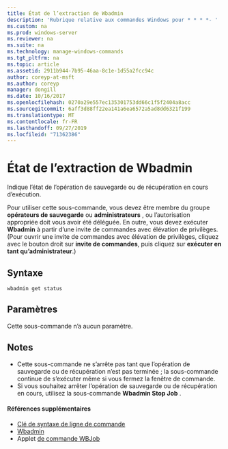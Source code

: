 ```yaml
---
title: État de l’extraction de Wbadmin
description: 'Rubrique relative aux commandes Windows pour * * * *- '
ms.custom: na
ms.prod: windows-server
ms.reviewer: na
ms.suite: na
ms.technology: manage-windows-commands
ms.tgt_pltfrm: na
ms.topic: article
ms.assetid: 2911b944-7b95-46aa-8c1e-1d55a2fcc94c
author: coreyp-at-msft
ms.author: coreyp
manager: dongill
ms.date: 10/16/2017
ms.openlocfilehash: 0270a29e557ec135301753dd66c1f5f2404a8acc
ms.sourcegitcommit: 6aff3d88ff22ea141a6ea6572a5ad8dd6321f199
ms.translationtype: MT
ms.contentlocale: fr-FR
ms.lasthandoff: 09/27/2019
ms.locfileid: "71362386"
---
```

# <a name="wbadmin-get-status"></a>État de l’extraction de Wbadmin



Indique l’état de l’opération de sauvegarde ou de récupération en cours d’exécution.

Pour utiliser cette sous-commande, vous devez être membre du groupe **opérateurs de sauvegarde** ou **administrateurs** , ou l’autorisation appropriée doit vous avoir été déléguée. En outre, vous devez exécuter **Wbadmin** à partir d’une invite de commandes avec élévation de privilèges. (Pour ouvrir une invite de commandes avec élévation de privilèges, cliquez avec le bouton droit sur **invite de commandes**, puis cliquez sur **exécuter en tant qu’administrateur**.)

## <a name="syntax"></a>Syntaxe

```
wbadmin get status
```

## <a name="parameters"></a>Paramètres

Cette sous-commande n’a aucun paramètre.

## <a name="remarks"></a>Notes

-   Cette sous-commande ne s’arrête pas tant que l’opération de sauvegarde ou de récupération n’est pas terminée ; la sous-commande continue de s’exécuter même si vous fermez la fenêtre de commande.
-   Si vous souhaitez arrêter l’opération de sauvegarde ou de récupération en cours, utilisez la sous-commande **Wbadmin Stop Job** .

#### <a name="additional-references"></a>Références supplémentaires

-   [Clé de syntaxe de ligne de commande](command-line-syntax-key.md)
-   [Wbadmin](wbadmin.md)
-   Applet [de commande WBJob](https://technet.microsoft.com/library/jj902426.aspx)